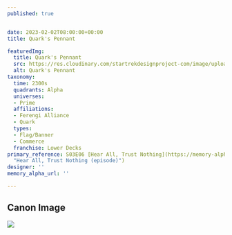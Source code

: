 ```yaml
---
published: true


date: 2023-02-02T08:00:00+00:00
title: Quark's Pennant

featuredImg:
  title: Quark's Pennant
  src: https://res.cloudinary.com/startrekdesignproject-com/image/upload/v1675395460/Quark_s-Pennant.png
  alt: Quark's Pennant
taxonomy:
  time: 2300s
  quadrants: Alpha
  universes:
  - Prime
  affiliations:
  - Ferengi Alliance
  - Quark
  types:
  - Flag/Banner
  - Commerce
  franchise: Lower Decks
primary_reference: S03E06 [Hear All, Trust Nothing](https://memory-alpha.fandom.com/wiki/Hear_All,_Trust_Nothing_(episode)
  "Hear All, Trust Nothing (episode)")
designer: ''
memory_alpha_url: ''

---
```

## Canon Image

![](https://res.cloudinary.com/startrekdesignproject-com/image/upload/v1675395460/Quark_s-Bar_LDS-3x6-1.jpg)